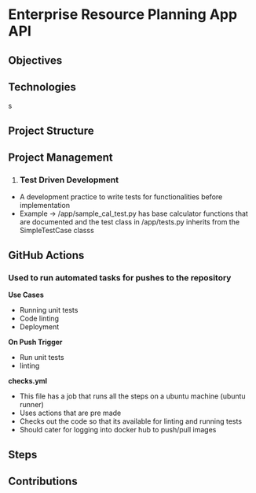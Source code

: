 # Enterprise Resource Planning App API

## Objectives

## Technologies

s
## Project Structure


## Project Management

1. ### Test Driven Development
- A development practice to write tests for functionalities before implementation
- Example -> /app/sample_cal_test.py has base calculator functions that are documented and the test class in /app/tests.py inherits from the SimpleTestCase classs

## GitHub Actions
### Used to run automated tasks for pushes to the repository
**Use Cases**
 - Running unit tests
 - Code linting
 - Deployment

**On Push Trigger**
 - Run unit tests
 - linting

**checks.yml**
- This file has a job that runs all the steps on a ubuntu machine (ubuntu runner)
- Uses actions that are pre made
- Checks out the code so that its available for linting and running tests
- Should cater for logging into docker hub to push/pull images


## Steps


## Contributions
